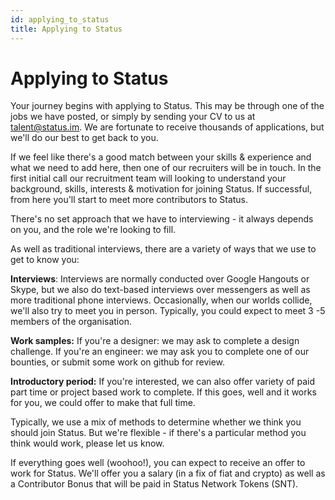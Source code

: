 ```yaml
---
id: applying_to_status
title: Applying to Status 
---
```


# Applying to Status

Your journey begins with applying to Status. This may be through one of the jobs we have posted, or simply by sending your CV to us at talent@status.im. We are fortunate to receive thousands of applications, but we'll do our best to get back to you.

If we feel like there's a good match between your skills & experience and what we need to add here, then one of our recruiters will be in touch. In the first initial call our recruitment team will looking to understand your background, skills, interests & motivation for joining Status. If successful, from here you'll start to meet more contributors to Status.

There's no set approach that we have to interviewing - it always depends on you, and the role we're looking to fill.

As well as traditional interviews, there are a variety of ways that we use to get to know you:

**Interviews**: Interviews are normally conducted over Google Hangouts or Skype, but we also do text-based interviews over messengers as well as more traditional phone interviews. Occasionally, when our worlds collide, we'll also try to meet you in person. Typically, you could expect to meet 3 -5 members of the organisation. 

**Work samples:** If you're a designer: we may ask to complete a design challenge. If you're an engineer: we may ask you to complete one of our bounties, or submit some work on github for review.

**Introductory period:** If you're interested, we can also offer variety of paid part time or project based work to complete. If this goes, well and it works for you, we could offer to make that full time.

Typically, we use a mix of methods to determine whether we think you should join Status. But we're flexible - if there's a particular method you think would work, please let us know.

If everything goes well (woohoo!), you can expect to receive an offer to work for Status. We'll offer you a salary (in a fix of fiat and crypto) as well as a Contributor Bonus that will be paid in Status Network Tokens (SNT).
